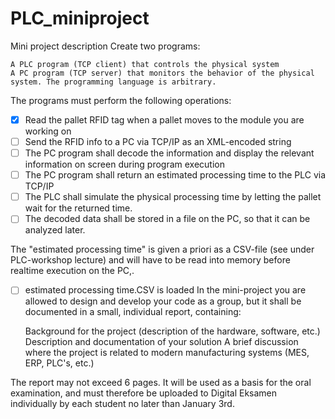 # PLC_miniproject
Mini project description
Create two programs:

    A PLC program (TCP client) that controls the physical system
    A PC program (TCP server) that monitors the behavior of the physical system. The programming language is arbitrary.

The programs must perform the following operations:

- [x] Read the pallet RFID tag when a pallet moves to the module you are working on
- [ ] Send the RFID info to a PC via TCP/IP as an XML-encoded string
- [ ] The PC program shall decode the information and display the relevant information on screen during program execution
- [ ] The PC program shall return an estimated processing time to the PLC via TCP/IP
- [ ] The PLC shall simulate the physical processing time by letting the pallet wait for the returned time.
- [ ] The decoded data shall be stored in a file on the PC, so that it can be analyzed later.

The "estimated processing time" is given a priori as a CSV-file (see under PLC-workshop lecture) and will have to be read into memory before realtime execution on the PC,.
- [ ] estimated processing time.CSV is loaded
In the mini-project you are allowed to design and develop your code as a group, but it shall be documented in a small, individual report, containing:

    Background for the project (description of the hardware, software, etc.)
    Description and documentation of your solution
    A brief discussion where the project is related to modern manufacturing systems (MES, ERP, PLC's, etc.)

The report may not exceed 6 pages. It will be used as a basis for the oral examination, and must therefore be uploaded to Digital Eksamen individually by each student no later than January 3rd. 
